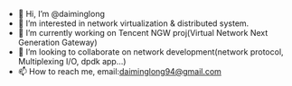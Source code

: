 - 👋 Hi, I’m @daiminglong
- 👀 I’m interested in network virtualization & distributed system.
- 🌱 I’m currently working on Tencent NGW proj(Virtual Network Next Generation Gateway) 
- 💞️ I’m looking to collaborate on network development(network protocol, Multiplexing I/O, dpdk app...)
- 📫 How to reach me, email:daiminglong94@gmail.com

<!---
daiminglong/daiminglong is a ✨ special ✨ repository because its `README.md` (this file) appears on your GitHub profile.
You can click the Preview link to take a look at your changes.
--->
